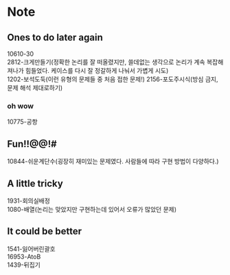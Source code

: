 # Note
## Ones to do later again
10610-30  
2812-크게만들기(정확한 논리를 잘 떠올렸지만, 쓸데없는 생각으로 논리가 계속 복잡해져나가 힘들었다. 케이스를 다시 잘 정갈하게 나눠서 가볍게 시도)  
1202-보석도둑(이런 유형의 문제들 중 처음 접한 문제!)
2156-포도주시식(방심 금지, 문제 해석 제대로하기)  

### oh wow
10775-공항  

## Fun!!@@!#
10844-쉬운계단수(굉장히 재미있는 문제였다. 사람들에 따라 구현 방법이 다양하다.)

## A little tricky
1931-회의실배정  
1080-배열(논리는 맞았지만 구현하는데 있어서 오류가 많았던 문제)

## It could be better
1541-잃어버린괄호  
16953-AtoB  
1439-뒤집기